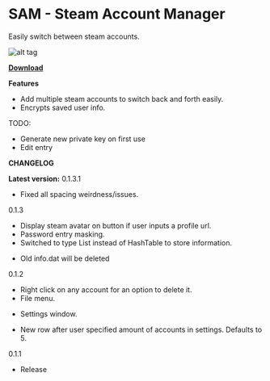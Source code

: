 # SAM - Steam Account Manager

Easily switch between steam accounts.

![alt tag](http://i.imgur.com/qOsnaTG.png)

[**Download**](https://drive.google.com/file/d/0B2byNRcR0k4vdjlrWkZVMWY4YVk/view?usp=sharing)

**Features**

* Add multiple steam accounts to switch back and forth easily.
* Encrypts saved user info.

TODO:

* Generate new private key on first use
* Edit entry


**CHANGELOG**


**Latest version:** 0.1.3.1

* Fixed all spacing weirdness/issues.

0.1.3

* Display steam avatar on button if user inputs a profile url.
* Password entry masking.
* Switched to type List<T> instead of HashTable to store information.
 - Old info.dat will be deleted

0.1.2

* Right click on any account for an option to delete it.
* File menu.
 - Settings window.
* New row after user specified amount of accounts in settings. Defaults to 5.

0.1.1

* Release
